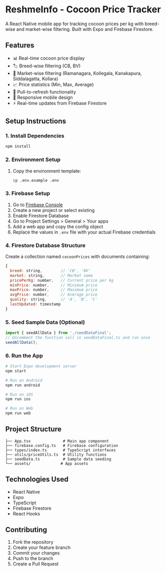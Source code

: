 # ReshmeInfo - Cocoon Price Tracker

A React Native mobile app for tracking cocoon prices per kg with breed-wise and market-wise filtering. Built with Expo and Firebase Firestore.

## Features

- 📊 Real-time cocoon price display
- 🏷️ Breed-wise filtering (CB, BV)
- 🏪 Market-wise filtering (Ramanagara, Kollegala, Kanakapura, Siddalagatta, Kollara)
- 📈 Price statistics (Min, Max, Average)
- 🔄 Pull-to-refresh functionality
- 📱 Responsive mobile design
- ⚡ Real-time updates from Firebase Firestore

## Setup Instructions

### 1. Install Dependencies
```bash
npm install
```

### 2. Environment Setup
1. Copy the environment template:
   ```bash
   cp .env.example .env
   ```

### 3. Firebase Setup
1. Go to [Firebase Console](https://console.firebase.google.com/)
2. Create a new project or select existing
3. Enable Firestore Database
4. Go to Project Settings > General > Your apps
5. Add a web app and copy the config object
6. Replace the values in `.env` file with your actual Firebase credentials

### 4. Firestore Database Structure
Create a collection named `cocoonPrices` with documents containing:
```javascript
{
  breed: string,        // 'CB', 'BV'
  market: string,       // Market name
  pricePerKg: number,   // Current price per kg
  minPrice: number,     // Minimum price
  maxPrice: number,     // Maximum price
  avgPrice: number,     // Average price
  quality: string,      // 'A', 'B', 'C'
  lastUpdated: timestamp
}
```

### 5. Seed Sample Data (Optional)
```javascript
import { seedAllData } from './seedDataFinal';
// Uncomment the function call in seedDataFinal.ts and run once
seedAllData();
```

### 6. Run the App
```bash
# Start Expo development server
npm start

# Run on Android
npm run android

# Run on iOS
npm run ios

# Run on Web
npm run web
```

## Project Structure
```
├── App.tsx              # Main app component
├── firebase.config.ts   # Firebase configuration
├── types/index.ts       # TypeScript interfaces
├── utils/priceUtils.ts  # Utility functions
├── seedData.ts          # Sample data seeding
└── assets/             # App assets
```

## Technologies Used
- React Native
- Expo
- TypeScript
- Firebase Firestore
- React Hooks

## Contributing
1. Fork the repository
2. Create your feature branch
3. Commit your changes
4. Push to the branch
5. Create a Pull Request

